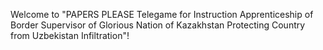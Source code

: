Welcome to "PAPERS PLEASE Telegame for Instruction Apprenticeship of Border Supervisor of Glorious Nation of Kazakhstan Protecting Country from Uzbekistan Infiltration"!
